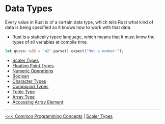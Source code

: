 # Data Types

Every value in Rust is of a certain data type, which tells Rust what kind of data is being specified so it knows how to work with that data.

- Rust is a statically typed language, which means that it must know the types of all variables at compile time.

```rust
let guess: u32 = "42".parse().expect("Not a number!");
```

- [Scaler Types](101-scalar-types/README.md)
- [Floating Point Types](106.1-Floating-Point-Types.md)
- [Numeric Operations](106.2-Numeric-Operations.md)
- [Boolean](106.3-Boolean-Type.md)
- [Character Types](106.4-Character-Types.md)
- [Compound Types](107-CompoundTypes.md)
- [Tuple Type](107.1-Tuple-Type.md)
- [Array Type](107.2-Array-Type.md)
- [Accessing Array Element](107.3-Accessing-Array-Elements.md)


----------
[<<< Common Programming Concepts](../README.md) | [Scaler Types](101-scalar-types/README.md)